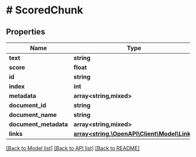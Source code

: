 # # ScoredChunk

## Properties

Name | Type | Description | Notes
------------ | ------------- | ------------- | -------------
**text** | **string** |  |
**score** | **float** |  |
**id** | **string** |  |
**index** | **int** |  |
**metadata** | **array<string,mixed>** |  | [optional]
**document_id** | **string** |  |
**document_name** | **string** |  |
**document_metadata** | **array<string,mixed>** |  |
**links** | [**array<string,\OpenAPI\Client\Model\Link>**](Link.md) |  |

[[Back to Model list]](../../README.md#models) [[Back to API list]](../../README.md#endpoints) [[Back to README]](../../README.md)
